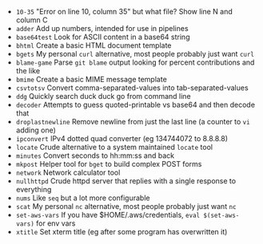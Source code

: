 * `10-35`
  "Error on line 10, column 35" but what file? Show line N and column C
* `adder`
  Add up numbers, intended for use in pipelines 
* `base64test`
  Look for ASCII content in a base64 string
* `bhtml`
  Create a basic HTML document template
* `bgets`
  My personal `curl` alternative, most people probably just want `curl`
* `blame-game`
  Parse `git blame` output looking for percent contributions and the like
* `bmime`
  Create a basic MIME message template
* `csvtotsv`
  Convert comma-separated-values into tab-separated-values
* `ddg`
  Quickly search duck duck go from command line
* `decoder`
  Attempts to guess quoted-printable vs base64 and then decode that
* `droplastnewline`
  Remove newline from just the last line (a counter to `vi` adding one)
* `ipconvert`
  IPv4 dotted quad converter (eg 134744072 to 8.8.8.8)
* `locate`
  Crude alternative to a system maintained `locate` tool
* `minutes`
  Convert seconds to hh:mm:ss and back
* `mkpost`
  Helper tool for `bget` to build complex POST forms
* `network`
  Network calculator tool
* `nullhttpd`
  Crude httpd server that replies with a single response to everything
* `nums`
  Like `seq` but a lot more configurable
* `scat`
  My personal `nc` alternative, most people probably just want `nc`
* `set-aws-vars`
  If you have $HOME/.aws/credentials, `eval $(set-aws-vars)` for env vars
* `xtitle`
  Set xterm title (eg after some program has overwritten it)
